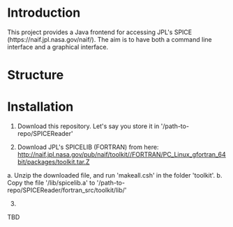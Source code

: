 <h1>Introduction</h1>

<p>This project provides a Java frontend for accessing JPL's SPICE (https://naif.jpl.nasa.gov/naif/). 
The aim is to have both a command line interface and a graphical interface.</p>


<h1>Structure</h1>

<h1>Installation</h1>


1. Download this repository. Let's say you store it in '/path-to-repo/SPICEReader'

2. Download JPL's SPICELIB (FORTRAN) from here:
http://naif.jpl.nasa.gov/pub/naif/toolkit//FORTRAN/PC_Linux_gfortran_64bit/packages/toolkit.tar.Z

  a. Unzip the downloaded file, and run 'makeall.csh' in the folder 'toolkit'. 
  b. Copy the file '/lib/spicelib.a' to '/path-to-repo/SPICEReader/fortran_src/toolkit/lib/'

3. 


TBD
